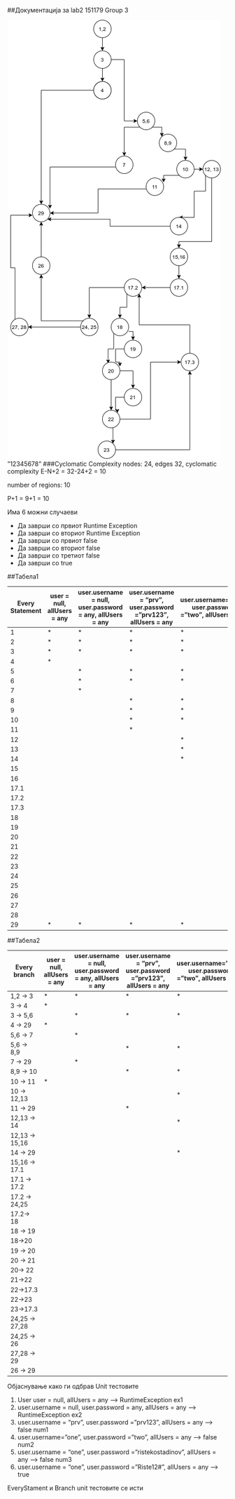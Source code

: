 ##Документација за lab2 151179 Group 3

![image](images/CFG.png)
”12345678”
###Cyclomatic Complexity
nodes: 24, edges 32, cyclomatic complexity E-N+2 = 32-24+2 = 10

number of regions:  10

P+1 = 9+1 = 10

Има 6 можни случаеви 
- Да заврши со првиот Runtime Exception
- Да заврши со вториот Runtime Exception
- Да заврши со првиот false
- Да заврши со вториот false
- Да заврши со третиот false
- Да заврши со true

##Табела1

|Every Statement |	user = null, allUsers = any |user.username = null, user.password = any, allUsers = any|	user.username = “prv”, user.password =”prv123”, allUsers = any |user.username=”one”, user.password =”two”, allUsers = any |	user.username = “one”, user.password = "ristekostadinov", allUsers = any |	user.username = “one”, user.password =”Riste12!”, allUsers = any|
|----------------|------------------------------|---------------------------------------------------------|----------------------------------------------------------------|----------------------------------------------------------|------------------------------------------------------------------|------------------------------------------------------------------|
|1 |    *|	*|	*|	*|	*|	*|
|2|	    *|	*|	*|	*|	*|	*|
|3| 	*|	*|	*|	*|	*|	*|
|4|	    *|	 |	 |	 |	 |	 |
|5|	     |	*|	*|	*|	*|	*|
|6|	     |	*|	*|	*|	*|	*|
|7|	     |	*|	 |	 |	 |	 |
|8|	     |	 |	*|	*|	*|	*|
|9|	     |	 |	*|	*|	*|	*|
|10|	 |	 |	*|	*|	*|	*|
|11|	 |	 |	*|	 |	 |	 |
|12|	 |	 |	 |	*|	*|	*|
|13|	 |	 |	 |	*|	*|	*|
|14|	 |	 |	 |	*|	 |	 |
|15|	 |	 |	 |	 |	*|	*|
|16|	 |	 |	 |	 |	*|	*|
|17.1|   |	 |	 |	 |	*|	*|	
|17.2|   |	 |	 |	 |	*|	*|	
|17.3|   |	 |	 |	 |	*|	*|	
|18|	 |	 |	 |	 |	*|	*|
|19|	 |	 |	 |	 |	*|	*|
|20|	 |	 |	 |	 | 	*|	*|
|21|	 |	 |	 |	 |	*|	*|
|22|	 |	 |	 |	 |	*|	*|
|23|	 |	 |	 |	 |	*|	*|
|24|	 |	 |	 |	 |	*|	*|
|25|	 |	 |	 |	 |	*|	*|
|26|	 |	 |	 |	 |	 |	*|
|27|	 |	 |	 |	 |	*|	 |
|28|	 |	 |	 |	 |	*|	 |
|29|	*|	*|	*|	*|	*|	*|


##Табела2


| Every branch |	user = null, allUsers = any|	user.username = null, user.password = any, allUsers = any|	user.username = “prv”, user.password =”prv123”, allUsers = any|	user.username=”one”, user.password =”two”, allUsers = any|	user.username = “one”, user.password ="ristekostadinov", allUsers = any|	user.username = “one”, user.password =”Riste12!”, allUsers = any|
|----------------|------------------------------|---------------------------------------------------------|----------------------------------------------------------------|----------------------------------------------------------|------------------------------------------------------------------|------------------------------------------------------------------|
|1,2 → 3|	*|	*|	*|	*|	*|	*|
|3 → 4|	*    |	 |	 |	 |	 |	 |
|3 → 5,6|	|	*|	*|	*|	*|	*|
|4 → 29|	*|	 |	 |	 |	 |	 |
|5,6 → 7|	 |	*|	 |	 |	 |	 |
|5,6 → 8,9|	 |	 |	*|	*|	*|	*|
|7 → 29|	 |	*|	 |	 |	 |	 |
|8,9 → 10|	 |	 |	*|	*|	*|	*|
|10 → 11|			*			
|10 → 12,13|	 |	 |	 |	*|	*|	*|
|11 → 29|	 |	 |	*|	 |	 |	 |
|12,13 → 14|	 |	 |	 |	*|	 |	 |
|12,13 → 15,16|	 |	 |	 |	 |	*|	*|
|14 → 29|	 |	 |	 |	*|	 |	 |
|15,16 → 17.1|	 |	 |	 |	 |	*|	*|
|17.1 → 17.2|	 |	 |	 |	 |	*|	*|
|17.2 → 24,25|	 |	 |	 |	 |	*|	*|
|17.2→ 18|	 |	 |	 |	 |	*|	*|
|18 → 19|	 |	 |	 |	 |	 |	*|
|18→20| |	 |	 |	 |	 |	*|	 |
|19 → 20|	 |	 |	 |	 |	*|	*| 
|20 → 21|	 |	 |	 |	 |	 |	*|
|20→ 22|	 |	 |	 |	 |	*|	 |
|21→22|	|	 |	 |	 |	 |	*|
|22→17.3|	 |	 |	 |	 |	*|	 |
|22→23|	 |	 |	 |	 |	 |	*|
|23→17.3|	 |	 |	 |	 |	 |	*|
|24,25 → 27,28|	 |	 |	 |	 |	 |	*|
|24,25 → 26|	 |	 |	 |	 |	*|	 |
|27,28 → 29|	 |	 |	 |	 |	 |	*|
|26 → 29|	 |	 |	 |	 |	 |	*|

Објаснување како ги одбрав Unit тестовите

1) User user = null, allUsers = any  --> RuntimeException ex1
2) user.username = null, user.password = any, allUsers = any --> RuntimeException ex2
3) user.username = “prv”, user.password =”prv123”, allUsers = any --> false num1
4) user.username=”one”, user.password =”two”, allUsers = any --> false num2
5) user.username = “one”, user.password =”ristekostadinov”, allUsers = any --> false num3
6) user.username = “one”, user.password =”Riste12#”, allUsers = any --> true


EveryStament и Branch unit тестовите се исти
